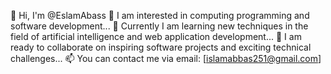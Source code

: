 👋 Hi, I'm @EslamAbass
👀 I am interested in computing programming and software development...
🌱 Currently I am learning new techniques in the field of artificial intelligence and web application development...
💞️ I am ready to collaborate on inspiring software projects and exciting technical challenges...
📫 You can contact me via email: [islamabbas251@gmail.com]

<!---
EslamAbass/EslamAbass is a ✨ special ✨ repository because its `README.md` (this file) appears on your GitHub profile.
You can click the Preview link to take a look at your changes.
--->

